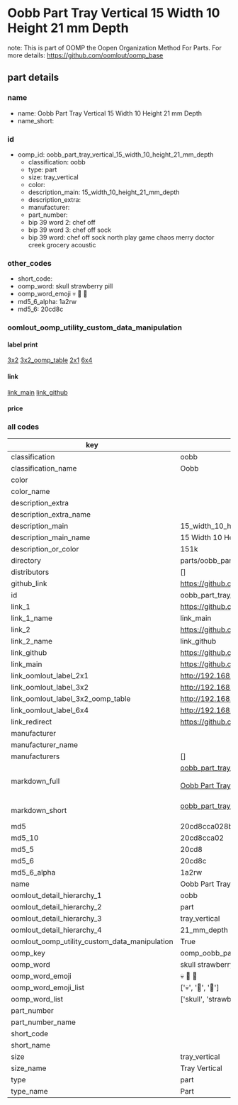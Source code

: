 # Oobb Part Tray Vertical 15 Width 10 Height 21 mm Depth  

note: This is part of OOMP the Oopen Organization Method For Parts. For more details: https://github.com/oomlout/oomp_base

##  part details
  







### name
* name: Oobb Part Tray Vertical 15 Width 10 Height 21 mm Depth
* name_short: 
### id
* oomp_id: oobb_part_tray_vertical_15_width_10_height_21_mm_depth
  * classification: oobb
  * type: part
  * size: tray_vertical
  * color: 
  * description_main: 15_width_10_height_21_mm_depth
  * description_extra: 
  * manufacturer: 
  * part_number: 
  * bip 39 word 2: chef off
  * bip 39 word 3: chef off sock
  * bip 39 word: chef off sock north play game chaos merry doctor creek grocery acoustic

### other_codes
* short_code: 
* oomp_word: skull strawberry pill
* oomp_word_emoji :skull: :strawberry: :pill:
* md5_6_alpha: 1a2rw
* md5_6: 20cd8c






### oomlout_oomp_utility_custom_data_manipulation
#### label print
[3x2](http://192.168.1.245:1112/?label=oomp%201a2rw)
[3x2_oomp_table](http://192.168.1.108:1112/?label=oomp%201a2rw)
[2x1](http://192.168.1.242:1112/?label=oomp%201a2rw)
[6x4](http://192.168.1.55:1112/?label=oomp%201a2rw)    

#### link

[link_main](https://github.com/oomlout/oomlout_oomp_version_1_messy/tree/main/parts/oobb_part_tray_vertical_15_width_10_height_21_mm_depth) [link_github](https://github.com/oomlout/oomlout_oomp_version_1_messy/tree/main/parts/oobb_part_tray_vertical_15_width_10_height_21_mm_depth)                             

#### price







### all codes 
| key | value |  
| --- | --- |  
| classification | oobb |  
| classification_name | Oobb |  
| color |  |  
| color_name |  |  
| description_extra |  |  
| description_extra_name |  |  
| description_main | 15_width_10_height_21_mm_depth |  
| description_main_name | 15 Width 10 Height 21 mm Depth |  
| description_or_color | 151k |  
| directory | parts/oobb_part_tray_vertical_15_width_10_height_21_mm_depth |  
| distributors | [] |  
| github_link | https://github.com/oomlout/oomlout_oomp_part_src/tree/main/parts/oobb_part_tray_vertical_15_width_10_height_21_mm_depth |  
| id | oobb_part_tray_vertical_15_width_10_height_21_mm_depth |  
| link_1 | https://github.com/oomlout/oomlout_oomp_version_1_messy/tree/main/parts/oobb_part_tray_vertical_15_width_10_height_21_mm_depth |  
| link_1_name | link_main |  
| link_2 | https://github.com/oomlout/oomlout_oomp_version_1_messy/tree/main/parts/oobb_part_tray_vertical_15_width_10_height_21_mm_depth |  
| link_2_name | link_github |  
| link_github | https://github.com/oomlout/oomlout_oomp_version_1_messy/tree/main/parts/oobb_part_tray_vertical_15_width_10_height_21_mm_depth |  
| link_main | https://github.com/oomlout/oomlout_oomp_version_1_messy/tree/main/parts/oobb_part_tray_vertical_15_width_10_height_21_mm_depth |  
| link_oomlout_label_2x1 | http://192.168.1.242:1112/?label=oomp%201a2rw |  
| link_oomlout_label_3x2 | http://192.168.1.245:1112/?label=oomp%201a2rw |  
| link_oomlout_label_3x2_oomp_table | http://192.168.1.108:1112/?label=oomp%201a2rw |  
| link_oomlout_label_6x4 | http://192.168.1.55:1112/?label=oomp%201a2rw |  
| link_redirect | https://github.com/oomlout/oomlout_oomp_version_1_messy/tree/main/parts/oobb_part_tray_vertical_15_width_10_height_21_mm_depth |  
| manufacturer |  |  
| manufacturer_name |  |  
| manufacturers | [] |  
| markdown_full | [oobb_part_tray_vertical_15_width_10_height_21_mm_depth](none)<br>[](none)<br>[Oobb Part Tray Vertical 15 Width 10 Height 21 Mm Depth](none)<br><br> |  
| markdown_short | [oobb_part_tray_vertical_15_width_10_height_21_mm_depth](none)<br><br> |  
| md5 | 20cd8cca028ba4c97cd329659c26513a |  
| md5_10 | 20cd8cca02 |  
| md5_5 | 20cd8 |  
| md5_6 | 20cd8c |  
| md5_6_alpha | 1a2rw |  
| name | Oobb Part Tray Vertical 15 Width 10 Height 21 mm Depth |  
| oomlout_detail_hierarchy_1 | oobb |  
| oomlout_detail_hierarchy_2 | part |  
| oomlout_detail_hierarchy_3 | tray_vertical |  
| oomlout_detail_hierarchy_4 | 21_mm_depth |  
| oomlout_oomp_utility_custom_data_manipulation | True |  
| oomp_key | oomp_oobb_part_tray_vertical_15_width_10_height_21_mm_depth |  
| oomp_word | skull strawberry pill |  
| oomp_word_emoji | :skull: :strawberry: :pill: |  
| oomp_word_emoji_list | [':skull:', ':strawberry:', ':pill:'] |  
| oomp_word_list | ['skull', 'strawberry', 'pill'] |  
| part_number |  |  
| part_number_name |  |  
| short_code |  |  
| short_name |  |  
| size | tray_vertical |  
| size_name | Tray Vertical |  
| type | part |  
| type_name | Part |  
